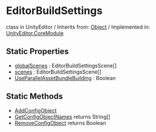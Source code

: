 # EditorBuildSettings
class in UnityEditor
 / Inherits from: <a href="https://docs.unity3d.com/6000.2/Documentation/ScriptReference/Object.html">Object</a> / Implemented in: <a href="https://docs.unity3d.com/6000.2/Documentation/ScriptReference/UnityEditor.CoreModule.html">UnityEditor.CoreModule</a>

## Static Properties
- <a href="https://docs.unity3d.com/6000.2/Documentation/ScriptReference/EditorBuildSettings-globalScenes.html">globalScenes</a> : EditorBuildSettingsScene[]
- <a href="https://docs.unity3d.com/6000.2/Documentation/ScriptReference/EditorBuildSettings-scenes.html">scenes</a> : EditorBuildSettingsScene[]
- <a href="https://docs.unity3d.com/6000.2/Documentation/ScriptReference/EditorBuildSettings-UseParallelAssetBundleBuilding.html">UseParallelAssetBundleBuilding</a> : Boolean

## Static Methods
- <a href="https://docs.unity3d.com/6000.2/Documentation/ScriptReference/EditorBuildSettings.AddConfigObject.html">AddConfigObject</a>
- <a href="https://docs.unity3d.com/6000.2/Documentation/ScriptReference/EditorBuildSettings.GetConfigObjectNames.html">GetConfigObjectNames</a> returns String[]
- <a href="https://docs.unity3d.com/6000.2/Documentation/ScriptReference/EditorBuildSettings.RemoveConfigObject.html">RemoveConfigObject</a> returns Boolean
